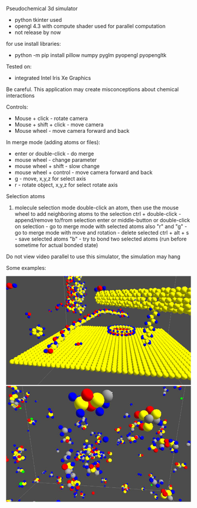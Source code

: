 Pseudochemical 3d simulator
- python tkinter used
- opengl 4.3 with compute shader used for parallel computation
- not release by now

for use install libraries:
- python -m pip install pillow numpy pyglm pyopengl pyopengltk

Tested on:
- integrated Intel Iris Xe Graphics

Be careful. This application may create misconceptions about chemical interactions

Controls:
-    Mouse + click -  rotate camera
-    Mouse + shift + click  - move camera
-    Mouse wheel - move camera forward and back

 In merge mode (adding atoms or files):
- enter or double-click - do merge 
- mouse wheel - change parameter
- mouse wheel + shift - slow change
- mouse wheel + control - move camera forward and back
- g - move,  x,y,z for select axis
- r - rotate object, x,y,z for select rotate axis

Selection atoms
1. molecule selection mode
    double-click an atom, then use the mouse wheel to add neighboring atoms to the selection
    ctrl + double-click  - append/remove to/from selection
    enter or middle-button or double-click on selection - go to merge mode with selected atoms
    also "r" and "g" - go to merge mode with move and rotation
    <delete> - delete selected
    ctrl + alt + s - save selected atoms
    "b" - try to bond two selected atoms (run before sometime for actual bonded state)



Do not view video parallel to use this simulator, the simulation may hang


Some examples:

!["demopic 1](images/demo1.PNG?raw=true )
!["demopic 2](images/demo2.JPG?raw=true )

